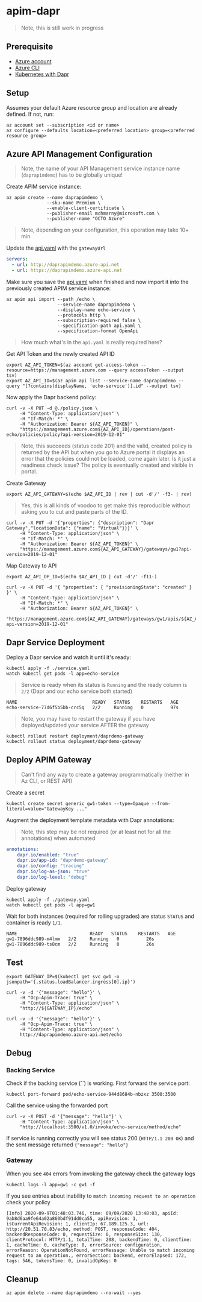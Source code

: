 # apim-dapr

> Note, this is still work in progress

## Prerequisite 

* [Azure account](https://azure.microsoft.com/en-us/free/)
* [Azure CLI](https://docs.microsoft.com/en-us/cli/azure/install-azure-cli?view=azure-cli-latest)
* [Kubernetes with Dapr](https://github.com/mchmarny/dapr-demos/tree/master/setup)

## Setup 

Assumes your default Azure resource group and location are already defined. If not, run:

```shell
az account set --subscription <id or name>
az configure --defaults location=<preferred location> group=<preferred resource group>
```

## Azure API Management Configuration 

> Note, the name of your API Management service instance name (`daprapimdemo`) has to be globally unique!

Create APIM service instance:

```shell
az apim create --name daprapimdemo \
               --sku-name Premium \
               --enable-client-certificate \
               --publisher-email mchmarny@microsoft.com \
               --publisher-name "OCTO Azure"
```

> Note, depending on your configuration, this operation may take 10+ min

Update the [api.yaml](./api.yaml) with the `gatewayUrl`

```yaml
servers:
  - url: http://daprapimdemo.azure-api.net
  - url: https://daprapimdemo.azure-api.net
```

Make sure you save the [api.yaml](./api.yaml) when finished and now import it into the previously created APIM service instance:

```shell
az apim api import --path /echo \
                   --service-name daprapimdemo \
                   --display-name echo-service \
                   --protocols http \
                   --subscription-required false \
                   --specification-path api.yaml \
                   --specification-format OpenApi
```

> How much what's in the `api.yaml` is really required here? 

Get API Token and the newly created API ID

```shell
export AZ_API_TOKEN=$(az account get-access-token --resource=https://management.azure.com --query accessToken --output tsv)
export AZ_API_ID=$(az apim api list --service-name daprapimdemo --query "[?contains(displayName, 'echo-service')].id" --output tsv)
```

Now apply the Dapr backend policy: 

```shell
curl -v -X PUT -d @./policy.json \
     -H "Content-Type: application/json" \
     -H "If-Match: *" \
     -H "Authorization: Bearer ${AZ_API_TOKEN}" \
     "https://management.azure.com${AZ_API_ID}/operations/post-echo/policies/policy?api-version=2019-12-01"
```

> Note, this succeeds (status code 201) and the valid, created policy is returned by the API but when you go to Azure portal it displays an error that the policies could not be loaded, come again later. Is it just a readiness check issue? The policy is eventually created and visible in portal.

Create Gateway 

```shell
export AZ_API_GATEWAY=$(echo $AZ_API_ID | rev | cut -d'/' -f3- | rev)
```

> Yes, this is all kinds of voodoo to get make this reproducible without asking you to cut and paste parts of the ID.

```shell
curl -v -X PUT -d '{"properties": {"description": "Dapr Gateway","locationData": {"name": "Virtual"}}}' \
     -H "Content-Type: application/json" \
     -H "If-Match: *" \
     -H "Authorization: Bearer ${AZ_API_TOKEN}" \
     "https://management.azure.com${AZ_API_GATEWAY}/gateways/gw1?api-version=2019-12-01"
```

Map Gateway to API

```shell
export AZ_API_OP_ID=$(echo $AZ_API_ID | cut -d'/' -f11-)
```

```shell
curl -v -X PUT -d '{ "properties": { "provisioningState": "created" } }' \
     -H "Content-Type: application/json" \
     -H "If-Match: *" \
     -H "Authorization: Bearer ${AZ_API_TOKEN}" \
     "https://management.azure.com${AZ_API_GATEWAY}/gateways/gw1/apis/${AZ_API_OP_ID}?api-version=2019-12-01"
```

## Dapr Service Deployment 

Deploy a Dapr service and watch it until it's ready:

```shell
kubectl apply -f ./service.yaml
watch kubectl get pods -l app=echo-service
```

> Service is ready when its status is `Running` and the ready column is `2/2` (Dapr and our echo service both started)

```shell
NAME                            READY   STATUS    RESTARTS   AGE
echo-service-77d6f5b5bb-crc5q   2/2     Running   0          97s
```

> Note, you may have to restart the gateway if you have deployed/updated your service AFTER the gateway

```shell
kubectl rollout restart deployment/daprdemo-gateway
kubectl rollout status deployment/daprdemo-gateway
```

## Deploy APIM Gateway 

> Can't find any way to create a gateway programmatically (neither in Az CLI, or REST API)

Create a secret 

```shell
kubectl create secret generic gw1-token --type=Opaque --from-literal=value="GatewayKey ..."  
```

Augment the deployment template metadata with Dapr annotations:

> Note, this step may be not required (or at least not for all the annotations) when automated 

```yaml
annotations:
    dapr.io/enabled: "true"
    dapr.io/app-id: "daprdemo-gateway"
    dapr.io/config: "tracing"
    dapr.io/log-as-json: "true"
    dapr.io/log-level: "debug"
```

Deploy gateway

```shell
kubectl apply -f ./gateway.yaml
watch kubectl get pods -l app=gw1
```

Wait for both instances (required for rolling upgrades) are status `STATUS` and container is ready `1/1`.

```shell
NAME                           READY   STATUS    RESTARTS   AGE
gw1-7896ddc989-m4lmm   2/2     Running   0          26s
gw1-7896ddc989-ts8cm   2/2     Running   0          26s
```

## Test

```shell
export GATEWAY_IP=$(kubectl get svc gw1 -o jsonpath='{.status.loadBalancer.ingress[0].ip}')
```

```shell
curl -v -d '{"message": "hello"}' \
     -H "Ocp-Apim-Trace: true" \
     -H "Content-Type: application/json" \
     "http://${GATEWAY_IP}/echo"

curl -v -d '{"message": "hello"}' \
     -H "Ocp-Apim-Trace: true" \
     -H "Content-Type: application/json" \
     http://daprapimdemo.azure-api.net/echo
```

## Debug 


### Backing Service 

Check if the backing service (``) is working. First forward the service port:

```shell
kubectl port-forward pod/echo-service-944d8684b-nbzxz 3500:3500
```

Call the service using the forwarded port 

```shell
curl -v -X POST -d '{"message": "hello"}' \
     -H "Content-Type: application/json" \
     "http://localhost:3500/v1.0/invoke/echo-service/method/echo"
```

If service is running correctly you will see status 200 (`HTTP/1.1 200 OK`) and the sent message returned `{"message": "hello"}`

### Gateway 

When you see `404` errors from invoking the gateway check the gateway logs 

```shell
kubectl logs -l app=gw1 -c gw1 -f
```

If you see entries about inability to `match incoming request to an operation` check your policy

```shell
[Info] 2020-09-9T01:48:03.746, time: 09/09/2020 13:48:03, apiId: 9ab8d6aa9fe64a02a860bdf91dd0ca55, apiRevision: 1, isCurrentApiRevision: 1, clientIp: 67.189.125.3, url: http://20.51.70.83/echo, method: POST, responseCode: 404, backendResponseCode: 0, requestSize: 0, responseSize: 130, clientProtocol: HTTP/1.1, totalTime: 208, backendTime: 0, clientTime: 1, cacheTime: 0, cacheType: 0, errorSource: configuration, errorReason: OperationNotFound, errorMessage: Unable to match incoming request to an operation., errorSection: backend, errorElapsed: 172, tags: 546, tokensTime: 0, invalidOpKey: 0
```


## Cleanup 

```shell
az apim delete --name daprapimdemo --no-wait --yes
```